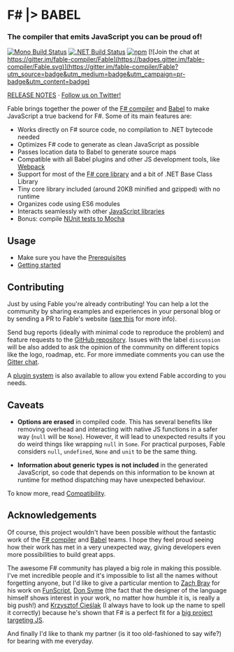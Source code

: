# F# |> BABEL

### The compiler that emits JavaScript you can be proud of!

[![Mono Build Status](https://travis-ci.org/fable-compiler/Fable.svg "Mono Build Status")](https://travis-ci.org/fable-compiler/Fable) [![.NET Build Status](https://ci.appveyor.com/api/projects/status/vlmyxg64my74sik5?svg=true ".NET Build Status")](https://ci.appveyor.com/project/alfonsogarciacaro/fable) [![npm](https://img.shields.io/npm/v/fable-compiler.svg)](https://www.npmjs.com/package/fable-compiler) [![Join the chat at https://gitter.im/fable-compiler/Fable](https://badges.gitter.im/fable-compiler/Fable.svg)](https://gitter.im/fable-compiler/Fable?utm_source=badge&utm_medium=badge&utm_campaign=pr-badge&utm_content=badge)

[RELEASE NOTES](https://github.com/fable-compiler/Fable/blob/master/RELEASE_NOTES_COMPILER.md) · [Follow us on Twitter!](https://twitter.com/FableCompiler)

Fable brings together the power of the [F# compiler](http://fsharp.github.io/FSharp.Compiler.Service/)
and [Babel](http://babeljs.io) to make JavaScript a true backend for F#.
Some of its main features are:

- Works directly on F# source code, no compilation to .NET bytecode needed
- Optimizes F# code to generate as clean JavaScript as possible
- Passes location data to Babel to generate source maps
- Compatible with all Babel plugins and other JS development tools, like [Webpack](https://webpack.github.io)
- Support for most of the [F# core library](http://fable-compiler.github.io/docs/compatibility.html) and a bit of .NET Base Class Library
- Tiny core library included (around 20KB minified and gzipped) with no runtime
- Organizes code using ES6 modules
- Interacts seamlessly with other [JavaScript libraries](http://fable-compiler.github.io/docs/interacting.html)
- Bonus: compile [NUnit tests to Mocha](http://fable-compiler.github.io/docs/compiling.html#Testing)

## Usage 

  - Make sure you have the [Prerequisites](https://github.com/fable-compiler/Fable/blob/master/docs/pages/prerequisites.md)
  - [Getting started](https://github.com/fable-compiler/Fable/blob/master/docs/pages/getting-started.md)

## Contributing

Just by using Fable you're already contributing! You can help a lot the community
by sharing examples and experiences in your personal blog or by sending a PR to Fable's
website ([see this](https://github.com/fable-compiler/Fable/issues/162) for more info).

Send bug reports (ideally with minimal code to reproduce the problem) and feature requests
to the [GitHub repository](https://github.com/fable-compiler/Fable/issues). Issues with the label `discussion` will be also added to ask the opinion of the community
on different topics like the logo, roadmap, etc. For more immediate comments you can use the [Gitter chat](https://gitter.im/fable-compiler/Fable).

A [plugin system](http://fable-compiler.github.io/docs/plugins.html) is also available
to allow you extend Fable according to you needs.

## Caveats

- **Options are erased** in compiled code. This has several benefits like removing overhead
  and interacting with native JS functions in a safer way (`null` will be `None`).
  However, it will lead to unexpected results if you do weird things like wrapping `null` in `Some`.
  For practical purposes, Fable considers `null`, `undefined`, `None` and `unit` to be the same thing.

- **Information about generic types is not included** in the generated JavaScript, so code that
  depends on this information to be known at runtime for method dispatching may have unexpected behaviour.

To know more, read [Compatibility](http://fable-compiler.github.io/docs/compatibility.html).

## Acknowledgements

Of course, this project wouldn't have been possible without the fantastic work of the [F# compiler](http://fsharp.github.io/FSharp.Compiler.Service/)
and [Babel](http://babeljs.io) teams. I hope they feel proud seeing how their work has met in
a very unexpected way, giving developers even more possibilities to build great apps.

The awesome F# community has played a big role in making this possible. I've met incredible
people and it's impossible to list all the names without forgetting anyone, but I'd like to
give a particular mention to [Zach Bray](https://github.com/ZachBray) for his work on [FunScript](http://funscript.info/), [Don Syme](https://github.com/dsyme) (the fact that the designer
of the language himself shows interest in your work, no matter how humble it is, is really a big push!)
and [Krzysztof Cieślak](https://github.com/Krzysztof-Cieslak) (I always have to look up the name to spell it correctly) because he's shown that
F# is a perfect fit for a [big project targeting JS](http://ionide.io/).

And finally I'd like to thank my partner (is it too old-fashioned to say wife?) for bearing with me
everyday.
